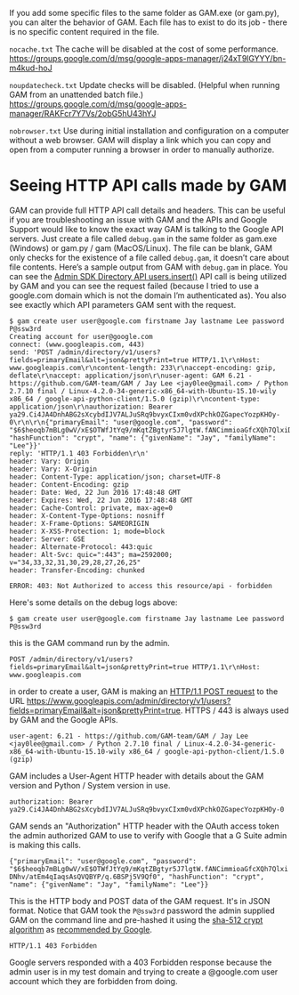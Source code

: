 If you add some specific files to the same folder as GAM.exe (or gam.py), you can alter the behavior of GAM.  Each file has to exist to do its job - there is no specific content required in the file.

` nocache.txt `
The cache will be disabled at the cost of some performance.
https://groups.google.com/d/msg/google-apps-manager/j24xT9lGYYY/bn-m4kud-hoJ

` noupdatecheck.txt `
Update checks will be disabled.  (Helpful when running GAM from an unattended batch file.)
https://groups.google.com/d/msg/google-apps-manager/RAKFcr7Y7Vs/2obG5hU43hYJ

` nobrowser.txt `
Use during initial installation and configuration on a computer without a web browser. GAM will display a link which you can copy and open from a computer running a browser in order to manually authorize.

# Seeing HTTP API calls made by GAM
GAM can provide full HTTP API call details and headers. This can be useful if you are troubleshooting an issue with GAM and the APIs and Google Support would like to know the exact way GAM is talking to the Google API servers. Just create a file called `debug.gam` in the same folder as gam.exe (Windows) or gam.py / gam (MacOS/Linux). The file can be blank, GAM only checks for the existence of a file called `debug.gam`, it doesn’t care about file contents. Here’s a sample output from GAM with `debug.gam` in place. You can see the [Admin SDK Directory API users.insert()](https://developers.google.com/admin-sdk/directory/v1/reference/users/insert) API call is being utilized by GAM and you can see the request failed (because I tried to use a google.com domain which is not the domain I’m authenticated as). You also see exactly which API parameters GAM sent with the request.

```
$ gam create user user@google.com firstname Jay lastname Lee password P@ssw3rd
Creating account for user@google.com
connect: (www.googleapis.com, 443)
send: 'POST /admin/directory/v1/users?fields=primaryEmail&alt=json&prettyPrint=true HTTP/1.1\r\nHost: www.googleapis.com\r\ncontent-length: 233\r\naccept-encoding: gzip, deflate\r\naccept: application/json\r\nuser-agent: GAM 6.21 - https://github.com/GAM-team/GAM / Jay Lee <jay0lee@gmail.com> / Python 2.7.10 final / Linux-4.2.0-34-generic-x86_64-with-Ubuntu-15.10-wily x86_64 / google-api-python-client/1.5.0 (gzip)\r\ncontent-type: application/json\r\nauthorization: Bearer ya29.Ci4JA4DnhABG2sXcybdIJV7ALJuSRq9bvyxCIxm0vdXPchkOZGapecYozpKHOy-0\r\n\r\n{"primaryEmail": "user@google.com", "password": "$6$heoqb7mBLg0wV/xE$OTWfJtYq9/mKqtZBgtyr5J7lgtW.fANCimmioaGfcXQh7QlxiDNhv/atEm4qIaqsAsQVQBYP/q.6BSPj5V9Qf0", "hashFunction": "crypt", "name": {"givenName": "Jay", "familyName": "Lee"}}'
reply: 'HTTP/1.1 403 Forbidden\r\n'
header: Vary: Origin
header: Vary: X-Origin
header: Content-Type: application/json; charset=UTF-8
header: Content-Encoding: gzip
header: Date: Wed, 22 Jun 2016 17:48:48 GMT
header: Expires: Wed, 22 Jun 2016 17:48:48 GMT
header: Cache-Control: private, max-age=0
header: X-Content-Type-Options: nosniff
header: X-Frame-Options: SAMEORIGIN
header: X-XSS-Protection: 1; mode=block
header: Server: GSE
header: Alternate-Protocol: 443:quic
header: Alt-Svc: quic=":443"; ma=2592000; v="34,33,32,31,30,29,28,27,26,25"
header: Transfer-Encoding: chunked

ERROR: 403: Not Authorized to access this resource/api - forbidden
```

Here's some details on the debug logs above:

`$ gam create user user@google.com firstname Jay lastname Lee password P@ssw3rd`

this is the GAM command run by the admin.

`POST /admin/directory/v1/users?fields=primaryEmail&alt=json&prettyPrint=true HTTP/1.1\r\nHost: www.googleapis.com`

in order to create a user, GAM is making an [HTTP/1.1 POST request](https://en.wikipedia.org/wiki/POST_(HTTP)) to the URL https://www.googleapis.com/admin/directory/v1/users?fields=primaryEmail&alt=json&prettyPrint=true. HTTPS / 443 is always used by GAM and the Google APIs.

`user-agent: 6.21 - https://github.com/GAM-team/GAM / Jay Lee <jay0lee@gmail.com> / Python 2.7.10 final / Linux-4.2.0-34-generic-x86_64-with-Ubuntu-15.10-wily x86_64 / google-api-python-client/1.5.0 (gzip)`

GAM includes a User-Agent HTTP header with details about the GAM version and Python / System version in use.

`authorization: Bearer ya29.Ci4JA4DnhABG2sXcybdIJV7ALJuSRq9bvyxCIxm0vdXPchkOZGapecYozpKHOy-0`

GAM sends an "Authorization" HTTP header with the OAuth access token the admin authorized GAM to use to verify with Google that a G Suite admin is making this calls.

`{"primaryEmail": "user@google.com", "password": "$6$heoqb7mBLg0wV/xE$OTWfJtYq9/mKqtZBgtyr5J7lgtW.fANCimmioaGfcXQh7QlxiDNhv/atEm4qIaqsAsQVQBYP/q.6BSPj5V9Qf0", "hashFunction": "crypt", "name": {"givenName": "Jay", "familyName": "Lee"}}`

This is the HTTP body and POST data of the GAM request. It's in JSON format. Notice that GAM took the `P@ssw3rd` password the admin supplied GAM on the command line and pre-hashed it using the [sha-512 crypt algorithm](https://en.wikipedia.org/wiki/Crypt_(C)#SHA2-based_scheme) as [recommended by Google](https://developers.google.com/admin-sdk/directory/v1/reference/users#password:~:text=We%20recommend%20sending%20the%20password%20property%20value%20as%20a%20base%2016%20bit%2C%20hexadecimal%2Dencoded%20hash%20value.).

`HTTP/1.1 403 Forbidden`

Google servers responded with a 403 Forbidden response because the admin user is in my test domain and trying to create a @google.com user account which they are forbidden from doing.